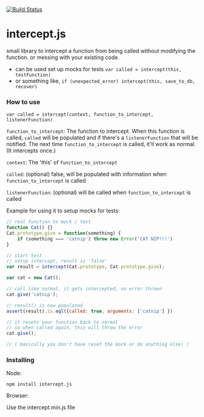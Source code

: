 [![Build Status](https://travis-ci.org/lovebear/intercept.js.png)](https://travis-ci.org/lovebear/intercept.js)

# intercept.js

small library to intercept a function from being called without modifying the function. or messing with your existing code.

- can be used set up mocks for tests `var called = intercept(this, testFunction)`
- or something like, `if (unexpected_error) intercept(this, save_to_db, recover)`

### How to use

`var called = intercept(context, function_to_intercept, listenerFunction)
`

`function_to_intercept`:
The function to intercept. When this function is called, `called` will be populated and if there's a `listenerFunction` that will be notified. The next time `function_to_intercept` is called, it'll work as normal. (It intercepts once.)

`context`:
The 'this' of `function_to_intercept`

`called`:
(optional) false, will be populated with information when `function_to_intercept` is called

`listenerFunction`:
(optional) will be called when `function_to_intercept` is called


Example for using it to setup mocks for tests:
```js
// real function to mock / test
function Cat() {}
Cat.prototype.give = function(something) {
    if (something === 'catnip') throw new Error('CAT NIP!!!')
}

// start test
// setup intercept, result is 'false'
var result = intercept(Cat.prototype, Cat.prototype.give);

var cat = new Cat();

// call like normal, it gets intercepted, no error thrown
cat.give('catnip');

// result() is now populated
assert(result).is.eql({called: true, arguments: ['catnip'] })

// it resets your function back to normal
// so when called again, this will throw the error
cat.give();

// ( basically you don't have reset the mock or do anything else! )
```

### Installing

Node:

`npm install intercept.js`

Browser:

Use the intercept.min.js file
